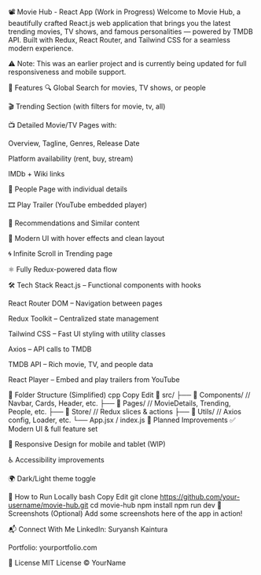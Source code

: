 📽️ Movie Hub - React App (Work in Progress)
Welcome to Movie Hub, a beautifully crafted React.js web application that brings you the latest trending movies, TV shows, and famous personalities — powered by TMDB API. Built with Redux, React Router, and Tailwind CSS for a seamless modern experience.

⚠️ Note: This was an earlier project and is currently being updated for full responsiveness and mobile support.

🌟 Features
🔍 Global Search for movies, TV shows, or people

🎬 Trending Section (with filters for movie, tv, all)

📺 Detailed Movie/TV Pages with:

Overview, Tagline, Genres, Release Date

Platform availability (rent, buy, stream)

IMDb + Wiki links

👥 People Page with individual details

🎞️ Play Trailer (YouTube embedded player)

🔁 Recommendations and Similar content

📃 Modern UI with hover effects and clean layout

🌀 Infinite Scroll in Trending page

⚛️ Fully Redux-powered data flow

🛠️ Tech Stack
React.js – Functional components with hooks

React Router DOM – Navigation between pages

Redux Toolkit – Centralized state management

Tailwind CSS – Fast UI styling with utility classes

Axios – API calls to TMDB

TMDB API – Rich movie, TV, and people data

React Player – Embed and play trailers from YouTube

📂 Folder Structure (Simplified)
cpp
Copy
Edit
📁 src/
├── 📁 Components/        // Navbar, Cards, Header, etc.
├── 📁 Pages/             // MovieDetails, Trending, People, etc.
├── 📁 Store/             // Redux slices & actions
├── 📁 Utils/             // Axios config, Loader, etc.
└── App.jsx / index.js
🧪 Planned Improvements
✅ Modern UI & full feature set

🔧 Responsive Design for mobile and tablet (WIP)

♿ Accessibility improvements

🌍 Dark/Light theme toggle

🚀 How to Run Locally
bash
Copy
Edit
git clone https://github.com/your-username/movie-hub.git
cd movie-hub
npm install
npm run dev
📸 Screenshots (Optional)
Add some screenshots here of the app in action!

📬 Connect With Me
LinkedIn: Suryansh Kaintura

Portfolio: yourportfolio.com

📄 License
MIT License © YourName
